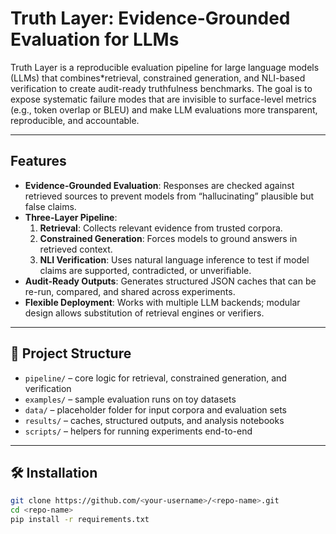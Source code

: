# Truth Layer: Evidence-Grounded Evaluation for LLMs

Truth Layer is a reproducible evaluation pipeline for large language models (LLMs) that combines*retrieval, constrained generation, and NLI-based verification to create audit-ready truthfulness benchmarks. The goal is to expose systematic failure modes that are invisible to surface-level metrics (e.g., token overlap or BLEU) and make LLM evaluations more transparent, reproducible, and accountable.

---

## Features
- **Evidence-Grounded Evaluation**: Responses are checked against retrieved sources to prevent models from “hallucinating” plausible but false claims.  
- **Three-Layer Pipeline**:
  1. **Retrieval**: Collects relevant evidence from trusted corpora.  
  2. **Constrained Generation**: Forces models to ground answers in retrieved context.  
  3. **NLI Verification**: Uses natural language inference to test if model claims are supported, contradicted, or unverifiable.  
- **Audit-Ready Outputs**: Generates structured JSON caches that can be re-run, compared, and shared across experiments.  
- **Flexible Deployment**: Works with multiple LLM backends; modular design allows substitution of retrieval engines or verifiers.

---

## 📂 Project Structure
- `pipeline/` – core logic for retrieval, constrained generation, and verification  
- `examples/` – sample evaluation runs on toy datasets  
- `data/` – placeholder folder for input corpora and evaluation sets  
- `results/` – caches, structured outputs, and analysis notebooks  
- `scripts/` – helpers for running experiments end-to-end  

---

## 🛠️ Installation
```bash
git clone https://github.com/<your-username>/<repo-name>.git
cd <repo-name>
pip install -r requirements.txt
